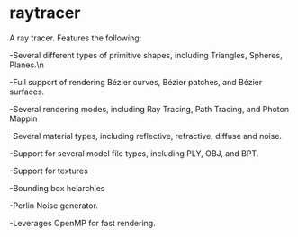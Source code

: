 raytracer
=========

A ray tracer. Features the following:


-Several different types of primitive shapes, including Triangles, Spheres, Planes.\n

-Full support of rendering Bézier curves, Bézier patches, and Bézier surfaces.

-Several rendering modes, including Ray Tracing, Path Tracing, and Photon Mappin

-Several material types, including reflective, refractive, diffuse and noise.

-Support for several model file types, including PLY, OBJ, and BPT.

-Support for textures

-Bounding box heiarchies

-Perlin Noise generator.

-Leverages OpenMP for fast rendering.


